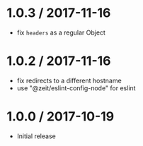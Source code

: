 
1.0.3 / 2017-11-16
==================

  * fix `headers` as a regular Object

1.0.2 / 2017-11-16
==================

  * fix redirects to a different hostname
  * use "@zeit/eslint-config-node" for eslint

1.0.0 / 2017-10-19
==================

  * Initial release
